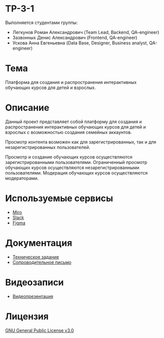 # TP-3-1
Выполняется студентами группы:
- Легкунов Роман Александрович (Team Lead, Backend, QA-engineer)
- Зазвонных Денис Александрович (Frontend, QA-engineer)
- Ускова Анна Евгеньевна (Data Base, Designer, Business analyst, QA-engineer)
# Тема
Платформа для создания и распространения интерактивных обучающих курсов для детей и взрослых.
# Описание
Данный проект представляет собой платформу для создания и распространения интерактивных обучающих курсов для детей и взрослых с возможностью создания семейных аккаунтов.

Просмотр контента возможен как для зарегистрированных, так и для незарегистрированных пользователей.

Просмотр и создание обучающих курсов осуществляются зарегистрированными пользователями. Ограниченный просмотр обучающих курсов осуществляются незарегистрированными пользователями. Модерация обучающих курсов осуществляются модераторами.
# Используемые сервисы
- [Miro](https://miro.com/app)
- [Slack](https://slack.com/)
- [Figma](https://www.figma.com)
# Документация
- [Техническое задание](https://github.com/r0masaN/TP/tree/b526f292d034dd3ba6fcd08e41f9cf101d2708e9/%D0%A2%D0%B5%D1%85%D0%BD%D0%B8%D1%87%D0%B5%D1%81%D0%BA%D0%BE%D0%B5%20%D0%B7%D0%B0%D0%B4%D0%B0%D0%BD%D0%B8%D0%B5)
- [Сопроводительное письмо](https://github.com/r0masaN/TP/tree/b526f292d034dd3ba6fcd08e41f9cf101d2708e9/%D0%A1%D0%BE%D0%BF%D1%80%D0%BE%D0%B2%D0%BE%D0%B4%D0%B8%D1%82%D0%B5%D0%BB%D1%8C%D0%BD%D0%BE%D0%B5%20%D0%BF%D0%B8%D1%81%D1%8C%D0%BC%D0%BE)
# Видеозаписи
- [Видеопрезентация](https://github.com/r0masaN/TP/blob/b526f292d034dd3ba6fcd08e41f9cf101d2708e9/%D0%9F%D1%80%D0%B5%D0%B7%D0%B5%D0%BD%D1%82%D0%B0%D1%86%D0%B8%D1%8F/%D0%92%D0%B8%D0%B4%D0%B5%D0%BE%20%D0%BF%D1%80%D0%B5%D0%B7%D0%B5%D0%BD%D1%82%D0%B0%D1%86%D0%B8%D0%B8.MP4)
# Лицензия
[GNU General Public License v3.0](LICENSE)
